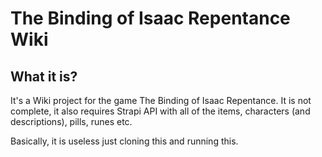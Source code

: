 # The Binding of Isaac Repentance Wiki

## What it is?
It's a Wiki project for the game The Binding of Isaac Repentance. It is not complete, it also requires Strapi API with all of the items, characters (and descriptions), pills, runes etc.

Basically, it is useless just cloning this and running this.
